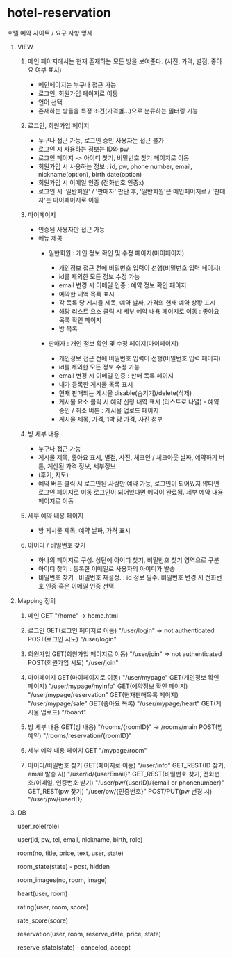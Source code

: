 # hotel-reservation

호텔 예약 사이트 / 요구 사항 명세

1. VIEW
   
	1) 메인 페이지에서는 현재 존재하는 모든 방을 보여준다. (사진, 가격, 별점, 좋아요 여부 표시)
		- 메인페이지는 누구나 접근 가능
		- 로그인, 회원가입 페이지로 이동
		- 언어 선택
		- 존재하는 방들을 특정 조건(가격별...)으로 분류하는 필터링 기능


	2) 로그인, 회원가입 페이지
		- 누구나 접근 가능, 로그인 중인 사용자는 접근 불가
		- 로그인 시 사용하는 정보는 ID와 pw
		- 로그인 페이지 -> 아이디 찾기, 비밀번호 찾기 페이지로 이동
		- 회원가입 시 사용하는 정보
		 : id, pw, phone number, email, nickname(option), birth date(option)
		- 회원가입 시 이메일 인증 (전화번호 인증x)
		- 로그인 시 '일반회원' / '판매자' 판단 후, '일반회원'은 메인페이지로 / '판매자'는 마이페이지로 이동


	3) 마이페이지
		- 인증된 사용자만 접근 가능
		- 메뉴 제공
			- 일반회원
			: 개인 정보 확인 및 수정 페이지(마이페이지)
				- 개인정보 접근 전에 비밀번호 입력이 선행(비밀번호 입력 페이지)
				- id를 제외한 모든 정보 수정 가능
				- email 변경 시 이메일 인증
			: 예약 정보 확인 페이지
				- 예약한 내역 목록 표시
				- 각 목록 당 게시물 제목, 예약 날짜, 가격의 현재 예약 상황 표시
				- 해당 리스트 요소 클릭 시 세부 예약 내용 페이지로 이동
			: 좋아요 목록 확인 페이지
				- 방 목록

			- 판매자
			 : 개인 정보 확인 및 수정 페이지(마이페이지)
				- 개인정보 접근 전에 비밀번호 입력이 선행(비밀번호 입력 페이지)
				- id를 제외한 모든 정보 수정 가능
				- email 변경 시 이메일 인증
			: 판매 목록 페이지
			 	- 내가 등록한 게시물 목록 표시
				- 현재 판매되는 게시물 disable(숨기기)/delete(삭제)
				- 게시물 요소 클릭 시 예약 신청 내역 표시 (리스트로 나열) - 예약 승인 / 취소 버튼
			: 게시물 업로드 페이지
				- 게시물 제목, 가격, 1박 당 가격, 사진 첨부


	4) 방 세부 내용
		- 누구나 접근 가능
		- 게시물 제목, 좋아요 표시, 별점, 사진, 체크인 / 체크아웃 날짜, 예약하기 버튼, 계산된 가격 정보, 세부정보
		- (후기, 지도)
		- 예약 버튼 클릭 시 
			로그인된 사람만 예약 가능, 로그인이 되어있지 않다면 로그인 페이지로 이동
			로그인이 되어있다면 예약이 완료됨. 세부 예약 내용 페이지로 이동


	5) 세부 예약 내용 페이지
		- 방 게시물 제목, 예약 날짜, 가격 표시


	6) 아이디 / 비밀번호 찾기
		- 하나의 페이지로 구성. 상단에 아이디 찾기, 비밀번호 찾기 영역으로 구분
		- 아이디 찾기 : 등록한 이메일로 사용자의 아이디가 발송
		- 비밀번호 찾기
			: 비밀번호 재설정. 
			: id 정보 필수. 비밀번호 변경 시 전화번호 인증 혹은 이메일 인증 선택




3. Mapping 정의

	1) 메인 
		GET "/home" -> home.html

 
	2) 로그인
		GET(로그인 페이지로 이동) "/user/login" => not authenticated
		POST(로그인 시도) "/user/login"

 
	3) 회원가입
		GET(회원가입 페이지로 이동) "/user/join" => not authenticated
		POST(회원가입 시도) "/user/join"


	4) 마이페이지
		GET(마이페이지로 이동) "/user/mypage"
		GET(개인정보 확인 페이지) "/user/mypage/myinfo"
		GET(예약정보 확인 페이지) "/user/mypage/reservation"
		GET(현재판매목록 페이지) "/user/mypage/sale"
		GET(좋아요 목록) "/user/mypage/heart"
		GET(게시물 업로드) "/board"


	5) 방 세부 내용
		GET(방 내용) "/rooms/{roomID}" -> /rooms/main
		POST(방예약) "/rooms/reservation/{roomID}"
				

	6) 세부 예약 내용 페이지
		GET "/mypage/room"


	7) 아이디/비밀번호 찾기
		GET(페이지로 이동) "/user/info"
		GET_REST(ID 찾기, email 발송 시) "/user/id/{userEmail}"
		GET_REST(비밀번호 찾기, 전화번호/이메일, 인증번호 받기) "/user/pw/{userID}/{email or phonenumber}"
		GET_REST(pw 찾기) "/user/pw/{인증번호}"
		POST/PUT(pw 변경 시) "/user/pw/{userID}



5. DB
   
    user_role(role)
   
    user(id, pw, tel, email, nickname, birth, role)

    
    room(no, title, price, text, user, state)
   
    room_state(state) - post, hidden
   
    room_images(no, room, image)
   
    heart(user, room)
   
    
    rating(user, room, score)
   
    rate_score(score)
   
    
    reservation(user, room, reserve_date, price, state)
   
    reserve_state(state) - canceled, accept





